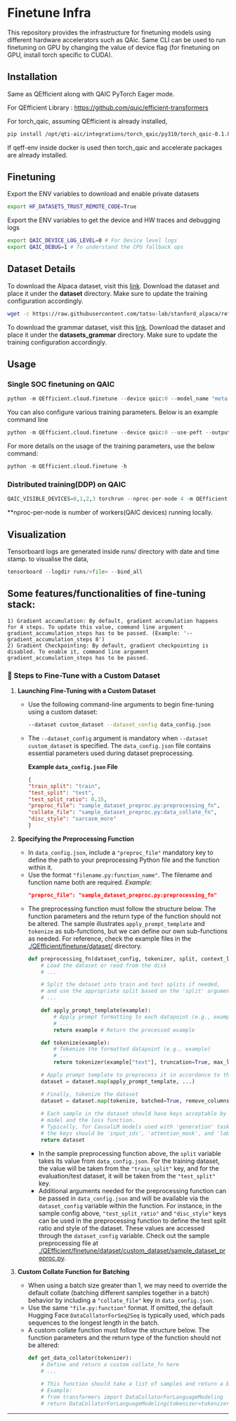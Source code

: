 # Finetune Infra

This repository provides the infrastructure for finetuning models using different hardware accelerators such as QAic.
Same CLI can be used to run finetuning on GPU by changing the value of device flag (for finetuning on GPU, install torch specific to CUDA).

## Installation

Same as QEfficient along with QAIC PyTorch Eager mode.

For QEfficient Library : https://github.com/quic/efficient-transformers

For torch_qaic, assuming QEfficient is already installed,
```bash
pip install /opt/qti-aic/integrations/torch_qaic/py310/torch_qaic-0.1.0-cp310-cp310-linux_x86_64.whl
```
If qeff-env inside docker is used then torch_qaic and accelerate packages are already installed.

## Finetuning

Export the ENV variables to download and enable private datasets
```bash
export HF_DATASETS_TRUST_REMOTE_CODE=True
```

Export the ENV variables to get the device and HW traces and debugging logs
```bash
export QAIC_DEVICE_LOG_LEVEL=0 # For Device level logs
export QAIC_DEBUG=1 # To understand the CPU fallback ops
```

## Dataset Details

To download the Alpaca dataset, visit this [link](https://raw.githubusercontent.com/tatsu-lab/stanford_alpaca/refs/heads/main/alpaca_data.json). Download the dataset and place it under the **dataset** directory. Make sure to update the training configuration accordingly.
```bash
wget -c https://raw.githubusercontent.com/tatsu-lab/stanford_alpaca/refs/heads/main/alpaca_data.json -P dataset/
```

To download the grammar dataset, visit this [link](https://github.com/meta-llama/llama-cookbook/blob/main/src/llama_cookbook/datasets/grammar_dataset/grammar_dataset_process.ipynb). Download the dataset and place it under the **datasets_grammar** directory. Make sure to update the training configuration accordingly.


## Usage

### Single SOC finetuning on QAIC

```python
python -m QEfficient.cloud.finetune --device qaic:0 --model_name "meta-llama/Llama-3.2-1B"
```
You can also configure various training parameters. Below is an example command line
```python
python -m QEfficient.cloud.finetune --device qaic:0 --use-peft --output_dir ./meta-sam --num_epochs 2 --context_length 256 
```

For more details on the usage of the training parameters, use the below command:
```python
python -m QEfficient.cloud.finetune -h
```

### Distributed training(DDP) on QAIC

```python
QAIC_VISIBLE_DEVICES=0,1,2,3 torchrun --nproc-per-node 4 -m QEfficient.cloud.finetune --device qaic --enable_ddp  --num_epochs 2  --model_name "meta-llama/Llama-3.2-1B"
```
**nproc-per-node is number of workers(QAIC devices) running locally.

## Visualization

Tensorboard logs are generated inside runs/ directory with date and time stamp.
to visualise the data,

```python
tensorboard --logdir runs/<file> --bind_all
```

## Some features/functionalities of fine-tuning stack:
    1) Gradient accumulation: By default, gradient accumulation happens for 4 steps. To update this value, command line argument gradient_accumulation_steps has to be passed. (Example: '--gradient_accumulation_steps 8')
    2) Gradient Checkpointing: By default, gradient checkpointing is disabled. To enable it, command line argument gradient_accumulation_steps has to be passed.


### 🔧 Steps to Fine-Tune with a Custom Dataset

1.  **Launching Fine-Tuning with a Custom Dataset**
    -   Use the following command-line arguments to begin fine-tuning using a custom dataset:
        ```bash
        --dataset custom_dataset --dataset_config data_config.json
        ```
    -   The `--dataset_config` argument is mandatory when `--dataset custom_dataset` is specified. The `data_config.json` file contains essential parameters used during dataset preprocessing.

        __Example `data_config.json` File__
        ```json
        {
        "train_split": "train",
        "test_split": "test",
        "test_split_ratio": 0.15,
        "preproc_file": "sample_dataset_preproc.py:preprocessing_fn",
        "collate_file": "sample_dataset_preproc.py:data_collate_fn",
        "disc_style": "sarcasm_more"
        }
        ```

2.  **Specifying the Preprocessing Function**
    -   In `data_config.json`, include a `"preproc_file"` mandatory key to define the path to your preprocessing Python file and the function within it.
    -   Use the format `"filename.py:function_name"`. The filename and function name both are required. 
        _Example:_
        ```json
        "preproc_file": "sample_dataset_preproc.py:preprocessing_fn"
        ```
    -   The preprocessing function must follow the structure below. The function parameters and the return type of the function should not be altered. The sample illustrates `apply_prompt_template` and `tokenize` as sub-functions, but we can define our own sub-functions as needed. For reference, check the example files in the [./QEfficient/finetune/dataset/](https://github.com/quic/efficient-transformers/tree/main/QEfficient/finetune/dataset) directory.
        ```python
        def preprocessing_fn(dataset_config, tokenizer, split, context_length=None):
            # Load the dataset or read from the disk
            # ...

            # Split the dataset into train and test splits if needed,
            # and use the appropriate split based on the 'split' argument.
            # ...

            def apply_prompt_template(example):
                # Apply prompt formatting to each datapoint (e.g., example)
                # ...
                return example # Return the processed example

            def tokenize(example):
                # Tokenize the formatted datapoint (e.g., example)
                # ...
                return tokenizer(example["text"], truncation=True, max_length=context_length) # Example tokenization

            # Apply prompt template to preprocess it in accordance to the dataset and task.
            dataset = dataset.map(apply_prompt_template, ...)

            # Finally, tokenize the dataset
            dataset = dataset.map(tokenize, batched=True, remove_columns=['text']) # Example batched tokenization
            
            # Each sample in the dataset should have keys acceptable by the HF
            # model and the loss function.
            # Typically, for CausalLM models used with 'generation' task_mode,
            # the keys should be 'input_ids', 'attention_mask', and 'labels'.
            return dataset
        ```
        -   In the sample preprocessing function above, the `split` variable takes its value from `data_config.json`. For the training dataset, the value will be taken from the `"train_split"` key, and for the evaluation/test dataset, it will be taken from the `"test_split"` key.
        -   Additional arguments needed for the preprocessing function can be passed in `data_config.json` and will be available via the `dataset_config` variable within the function. For instance, in the sample config above, `"test_split_ratio"` and `"disc_style"` keys can be used in the preprocessing function to define the test split ratio and style of the dataset. These values are accessed through the `dataset_config` variable. Check out the sample preprocessing file at [./QEfficient/finetune/dataset/custom_dataset/sample_dataset_preproc.py](https://github.com/quic/efficient-transformers/tree/main/QEfficient/finetune/dataset/custom_dataset/sample_dataset_preproc.py).

3.  **Custom Collate Function for Batching**
    -   When using a batch size greater than 1, we may need to override the default collate (batching different samples together in a batch) behavior by including a `"collate_file"` key in `data_config.json`.
    -   Use the same `"file.py:function"` format. If omitted, the default Hugging Face `DataCollatorForSeq2Seq` is typically used, which pads sequences to the longest length in the batch.
    -   A custom collate function must follow the structure below. The function parameters and the return type of the function should not be altered:
        ```python
        def get_data_collator(tokenizer):
            # Define and return a custom collate_fn here
            # ...
         
            # This function should take a list of samples and return a batch.
            # Example:
            # from transformers import DataCollatorForLanguageModeling
            # return DataCollatorForLanguageModeling(tokenizer=tokenizer, mlm=False)
        ```
---
